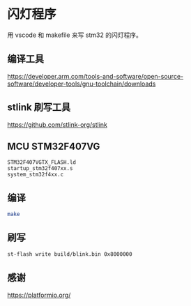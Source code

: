 # 闪灯程序

用 vscode 和 makefile 来写 stm32 的闪灯程序。

## 编译工具

https://developer.arm.com/tools-and-software/open-source-software/developer-tools/gnu-toolchain/downloads

## stlink 刷写工具

https://github.com/stlink-org/stlink

## MCU STM32F407VG

    STM32F407VGTX_FLASH.ld
    startup_stm32f407xx.s
    system_stm32f4xx.c

## 编译

```bash
make
```

## 刷写

```bash
st-flash write build/blink.bin 0x8000000
```

## 感谢

https://platformio.org/